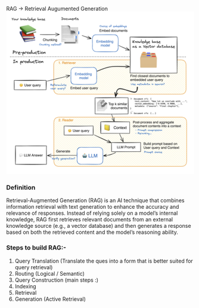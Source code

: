 RAG -> Retrieval Augumented Generation
![alt text](image.png)

### Definition

Retrieval-Augmented Generation (RAG) is an AI technique that combines information retrieval with text generation to enhance the accuracy and relevance of responses. Instead of relying solely on a model’s internal knowledge, RAG first retrieves relevant documents from an external knowledge source (e.g., a vector database) and then generates a response based on both the retrieved content and the model’s reasoning ability.


### Steps to build RAG:-
1. Query Translation (Translate the ques into a form that is better suited for query retrieval)
2. Routing (Logical / Semantic)
3. Query Construction
(main steps :)
4. Indexing
5. Retrieval
6. Generation (Active Retrieval) 







